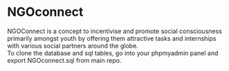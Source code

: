 # NGOconnect
NGOConnect is a concept to incentivise and promote social consciousness primarily amongst youth by offering them attractive tasks and internships with various social partners around the globe.  
To clone the database and sql tables, go into your phpmyadmin panel and export NGOconnect.sql from main repo.
